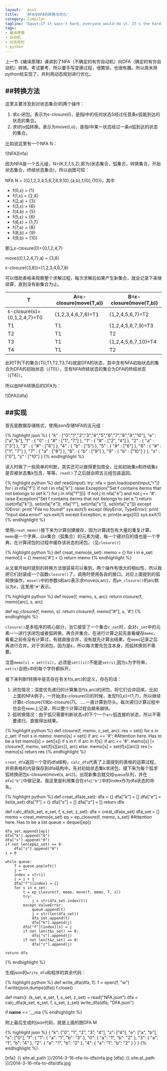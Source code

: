 ```yaml
--- 
layout:   post
title:   'NFA与DFA的转换与优化'
category: Compiler
tagline: "&quot;If it wasn't hard, everyone would do it. It's the hard that makes it great.&quot; -Tom Hanks"
tags: 
- 编译原理
- 自动机
- 动态规划
- python
---
```


上一节《编译原理》课讲到了NFA（不确定的有穷自动机）向DFA（确定的有穷自动机）转换。考试要考，所以要手写变换过程，很繁琐，也很有趣。所以周末用python给实现了，并利用动态规划进行优化。

##转换方法
---------

这里主要涉及到对状态集合I的两个操作：

1. 求&#949;-闭包。表示为&#949;-closure(I)，是指I中的任何状态S经过任意条&#949;弧能到达的状态的集合。
2. 求I的&#945;弧转换。表示为move(I,&#945;)，是指I中某一状态经过一条&#945;弧到达的状态的集合。

比如说这里有一个NFA N：

![NFA][nfa]

因为NFA是一个五元组，N=(K,E,f,S,Z),即为(状态集合，弧集合，转换集合，开始状态集合，终结状态集合)，所以由图可知：

NFA N = ({0,1,2,3,4,5,6,7,8,9,10},{a,b},f,{0},{10})，其中

* f(0,&#949;) = {1}
* f(1,&#949;) = {2,4}
* f(2,a) = {3}
* f(3,&#949;) = {6}
* f(4,b) = {5}
* f(5,&#949;) = {6}
* f(6,&#949;) = {1,7}
* f{7,a} = {8}
* f(8,b) = {9}
* f(9,b) = {10}

<!--more-->

那么&#949;-closure(0)={0,1,2,4,7}

move({0,1,2,4,7},a) = {3,8}

&#949;-closure({3,8})={1,2,3,4,6,7,8}

可以借助表格来观察整个求解过程，每次求解后如果产生新集合，就会记录下来继续算，直到没有新集合为止。

<table class="table table-bordered table-striped table-condensed">
   <thead>
      <th>T</th>
      <th>A=&#949;-closure(move(T,a))</th>
      <th>B=&#949;-closure(move(T,b))</th>
   </thead>
   <tr>
      <td>&#949;-closure(s)={0,1,2,4,7}=T0</td>
      <td>{1,2,3,4,6,7,8}=T1</td>
      <td>{1,2,4,5,6,7}=T2</td>
   </tr>
   <tr>
      <td>T1</td>
      <td>T1</td>
      <td>{1,2,4,5,6,7,9}=T3</td>
   </tr>
   <tr>
      <td>T2</td>
      <td>T1</td>
      <td>T2</td>
   </tr>
   <tr>
      <td>T3</td>
      <td>T1</td>
      <td>{1,2,4,5,6,7,10}=T4</td>
   </tr>
   <tr>
      <td>T4</td>
      <td>T1</td>
      <td>T2</td>
   </tr>
</table>

此时T列下的集合{T0,T1,T2,T3,T4}就是DFA的状态，其中含有NFA初始状态的集合为DFA的初始状态（{T0}），含有NFA终结状态的集合为DFA的终结状态（{T4}）。

所以由NFA转换后的DFA为：

![DFA][dfa]

##实现
-------

首先是数据存储格式，使用json存储NFA的五元组：

{% highlight json %}
{
	"k" : ["0","1","2","3","4","5","6","7","8","9","10"],
	"e" : ["a","b"],
	"f" : {
		"0" : {
			"#" : ["1", "7"]
		},
		"1" : {
			"#" : ["2", "4"]
		},
		"2" : {
			"a" : ["3"]
		},
		"3" : {
			"#" : ["6"]
		},
		"4" : {
			"b" : ["5"]
		},
		"5" : {
			"#" : ["6"]
		},
		"6" : {
			"#" : ["1", "7"]
		},
		"7" : {
			"a" : ["8"]
		},
		"8" : {
			"b" : ["9"]
		},
		"9" : {
			"b" : ["10"]
		}
	},
	"s" : ["0"],
	"z" : ["10"]
}
{% endhighlight %}

读入时做了一些简单的判断，其实还可以做得更加周全，比如初始集s和终结集z是否被状态集k包含，等等。`read()`了之后就会把五元组包装返回。

{% highlight python %}
def read(input):
	try:
		nfa = json.load(open(input,"r"))
		for i in nfa["f"]:
			if not i in nfa["k"]:
				raise Exception("Set f contains iterms that not belongs to set k.")
			for j in nfa["f"][i]:
				if not j in nfa["e"] and not j == '#':
					raise Exception("Set f contains iterms that not belongs to set e.")
		return (set(nfa["k"]), set(nfa["e"]), nfa["f"], set(nfa["s"]), set(nfa["z"]))
	except IOError:
		print "File no found!"
		sys.exit(1)
	except (KeyError, TypeError):
		print "Input data error!"
		sys.exit(1)
	except Exception, e:
		print(e.args[0])
		sys.exit(1)
{% endhighlight %}

使用`creat_memo()`接下来为计算创建缓存，因为计算闭包有大量的重复计算。`memo`是一个字典，以e集合（弧集合）的元素为键，每一个键对应的值也是一个字典，在计算闭包的过程中缓存该状态的闭包。（见`closure()`）

{% highlight python %}
def creat_memo(e_set):
	memo = {}
	for i in e_set:
		memo[i] = {}
	memo['#'] = {}
	return memo
{% endhighlight %}

从文章开始时提到的转换方法很容易可以看到，两个操作有很大的相似性，所以我把它们封装成一个函数`closure()`了，调用时使用各自的接口。对应上面提到的弧转换操作，`move()`中的参数s和arc表示求move(s,arc)，而`ph_closure()`的arc默认为&#949;，这里用`"#"`表示。

{% highlight python %}
def move(f, memo, s, arc):
	return closure(f, memo[arc], s, arc)

def ep_closure(f, memo, s):
	return closure(f, memo["#"], s, '#')
{% endhighlight %}

`closure()`是本程序的核心部分，当它接受了一个集合`c_set`时，会对`c_set`中的元素一一进行求闭包或者弧转换，再合并集合。在进行计算之前先查看缓存`memo`，看看之前有没有计算过，有就直接合并，没有就先计算出结果，在`memo`记录之后再进行合并。对于求闭包，因为是&#949;，所以每次要先包含本身，而弧转换则不需要。

注意`memo[s] = set([s])`，必须是`set([s])`不能是`set(s)`,因为`s`为字符串，`set(s)`会把`s`中的每个字符都拆开。

接下来判断f转换中是否存在有关f(s,arc)的定义，存在的话：
1. 闭包情况：深度优先递归的计算集合f(s,arc)的闭包，将它们合并回来。比如上面的NFA例子，一开始求&#949;-closure(0)的时候，发现f(0,&#949;)={1,7}，所以继续计算&#949;-closure(1)和&#949;-closure(7)。.....一直计算到尽头。每次递归计算过程中也会在`memo`上记录，所以整个计算过程会越来越快。
2. 弧转换情况：由于弧只需要判断状态`s`的下个一个`arc`弧连接的状态，所以不需要递归，直接得出结果。

{% highlight python %}
def closure(f, memo, c_set, arc):
	res = set()
	for s in c_set:
		if not s in memo:
			memo[s] = set()
			if arc == '#':
				#Attention here. Has to be a list
				memo[s] = set([s])
			if s in f:
				if arc in f[s]:
					if arc == '#':
						memo[s] |= closure(f, memo, set(f[s][arc]), arc)
					else:
						memo[s] = set(f[s][arc])
		res |= memo[s]
	return res
{% endhighlight %}

`creat_dfa`返回一个空的dfa结构，`calc_dfa`代表了上面提到的表格的运算过程，并把表格的内容保存到dfa结构中。先对初始状态集k求闭包，接下来为每个弧求弧转换闭包&#949;-closure(move(s, arc))。出现新集合就交给`queue`队列，并在`dfa["k"]`中做记录。我这里是利用集合在`dfa["k"]`中的index作为dfa状态的命名。

{% highlight python %}
def creat_dfa(e_set):
	dfa = {}
	dfa["k"] = []
	dfa["e"] = list(e_set)
	dfa["f"] = {}
	dfa["s"] = []
	dfa["z"] = []
	return dfa

def calc_dfa(k_set, e_set, f, s_set, z_set):
	dfa = creat_dfa(e_set)
	dfa_set = []
	memo = creat_memo(e_set)
	ep = ep_closure(f, memo, s_set)
	#Attention here. Has to be a list
	queue = deque([ep])

	dfa_set.append([ep])
	dfa["k"].append("0")
	dfa["s"].append("0")
	if not len(ep&z_set) == 0:
		dfa["z"].append("0")
	i = 0

	while queue:
		T = queue.popleft()
		j = ""
		index = str(i)
		i = i + 1
		dfa["f"][index] = {}
		for s in e_set:
			t = ep_closure(f, memo, move(f, memo, T, s))
			try:
				j = str(dfa_set.index(t))
			except ValueError:
				queue.append(t)
				j = str(len(dfa_set))
				dfa_set.append(t)
				dfa["k"].append(j)
			dfa["f"][index][s] = j
			if not len(t&s_set) == 0:
				dfa["s"].append(j)
			if not len(t&z_set) == 0:
				dfa["z"].append(j)

	return dfa
{% endhighlight %}

生成json的`write_dfa`和程序的其余代码：

{% highlight python %}
def write_dfa(dfa, f):
	f = open(f, "w")
	f.write(json.dumps(dfa))
	f.close()

def main():
	(k_set, e_set, f, s_set, z_set) = read("NFA.json")
	dfa = calc_dfa(k_set, e_set, f, s_set, z_set)
	write_dfa(dfa, "DFA.json")
	

if __name__ == '__ma
{% endhighlight %}

附上最后生成的json代码，就是上面的图DFA M

{% highlight json %}
{
	"k": ["0", "1", "2", "3", "4"], 
	"z": ["4"], 
	"e": ["a", "b"], 
	"s": ["0"], 
	"f": {
		"1": {
			"a": "1", 
			"b": "3"
		}, 
		"0": {
			"a": "1", 
			"b": "2"
		}, 
		"3": {
			"a": "1", 
			"b": "4"
		}, 
		"2": {
			"a": "1", 
			"b": "2"
		}, 
		"4": {
			"a": "1", 
			"b": "2"
		}
	}
}
{% endhighlight %}

[nfa]: {{ site.at_path }}/2014-3-16-nfa-to-dfa/nfa.jpg
[dfa]: {{ site.at_path }}/2014-3-16-nfa-to-dfa/dfa.jpg
